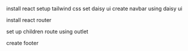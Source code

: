 install react
setup tailwind css
set daisy ui
create navbar using daisy ui

install react router

set up children route using outlet

create footer


